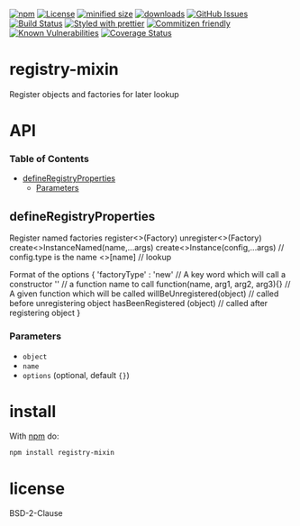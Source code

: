[![npm](https://img.shields.io/npm/v/registry-mixin.svg)](https://www.npmjs.com/package/registry-mixin)
[![License](https://img.shields.io/badge/License-BSD%203--Clause-blue.svg)](https://opensource.org/licenses/BSD-3-Clause)
[![minified size](https://badgen.net/bundlephobia/min/registry-mixin)](https://bundlephobia.com/result?p=registry-mixin)
[![downloads](http://img.shields.io/npm/dm/registry-mixin.svg?style=flat-square)](https://npmjs.org/package/registry-mixin)
[![GitHub Issues](https://img.shields.io/github/issues/arlac77/registry-mixin.svg?style=flat-square)](https://github.com/arlac77/registry-mixin/issues)
[![Build Status](https://img.shields.io/endpoint.svg?url=https%3A%2F%2Factions-badge.atrox.dev%2Farlac77%2Fregistry-mixin%2Fbadge\&style=flat)](https://actions-badge.atrox.dev/arlac77/registry-mixin/goto)
[![Styled with prettier](https://img.shields.io/badge/styled_with-prettier-ff69b4.svg)](https://github.com/prettier/prettier)
[![Commitizen friendly](https://img.shields.io/badge/commitizen-friendly-brightgreen.svg)](http://commitizen.github.io/cz-cli/)
[![Known Vulnerabilities](https://snyk.io/test/github/arlac77/registry-mixin/badge.svg)](https://snyk.io/test/github/arlac77/registry-mixin)
[![Coverage Status](https://coveralls.io/repos/arlac77/registry-mixin/badge.svg)](https://coveralls.io/github/arlac77/registry-mixin)

# registry-mixin

Register objects and factories for later lookup

# API

<!-- Generated by documentation.js. Update this documentation by updating the source code. -->

### Table of Contents

*   [defineRegistryProperties](#defineregistryproperties)
    *   [Parameters](#parameters)

## defineRegistryProperties

Register named factories
register<<Name>>(Factory)
unregister<<Name>>(Factory)
create<<Name>>InstanceNamed(name,...args)
create<<Name>>Instance(config,...args) // config.type is the name
<<Name>>\[name] // lookup

Format of the options
{
'factoryType' : 'new'																// A key word which will call a constructor
'<functionName>'										// a function name to call
function(name, arg1, arg2, arg3){}  // A given function which will be called
willBeUnregistered(object) // called before unregistering object
hasBeenRegistered (object)  // called after registering object
}

### Parameters

*   `object`  
*   `name`  
*   `options`   (optional, default `{}`)

# install

With [npm](http://npmjs.org) do:

```shell
npm install registry-mixin
```

# license

BSD-2-Clause

